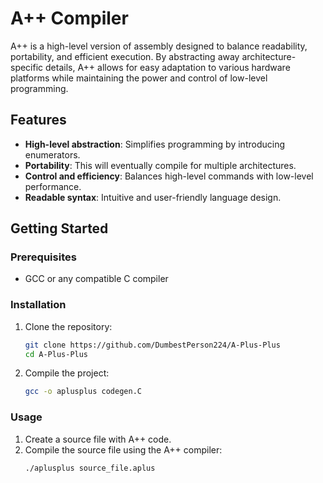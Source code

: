 # A++ Compiler

A++ is a high-level version of assembly designed to balance readability, portability, and efficient execution. By abstracting away architecture-specific details, A++ allows for easy adaptation to various hardware platforms while maintaining the power and control of low-level programming.

## Features

- **High-level abstraction**: Simplifies programming by introducing enumerators.
- **Portability**: This will eventually compile for multiple architectures.
- **Control and efficiency**: Balances high-level commands with low-level performance.
- **Readable syntax**: Intuitive and user-friendly language design.

## Getting Started

### Prerequisites

- GCC or any compatible C compiler

### Installation

1. Clone the repository:
    ```sh
    git clone https://github.com/DumbestPerson224/A-Plus-Plus
    cd A-Plus-Plus
    ```

2. Compile the project:
    ```sh
    gcc -o aplusplus codegen.C
    ```

### Usage

1. Create a source file with A++ code.
2. Compile the source file using the A++ compiler:
    ```sh
    ./aplusplus source_file.aplus
    ```
